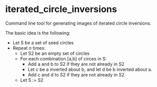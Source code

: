 # iterated_circle_inversions

Command line tool for generating images of iterated circle inversions.

The basic idea is the following:

* Let S be a set of seed circles
* Repeat *n* times:
  * Let S2 be an empty set of circles
  * For each combination [a,b] of circes in S:
    * Add a and b to S2 if they are not already in S2
    * Let c be a inverted about b, and let d be b inverted about a.
    * Add c and d to S2 if they are not already in S2.
  * Let S := S2 
 
